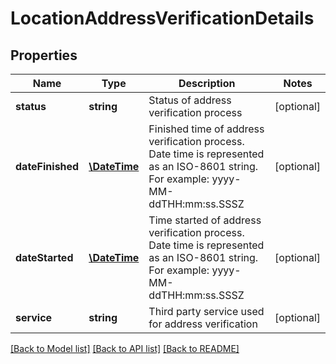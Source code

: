 # LocationAddressVerificationDetails

## Properties
Name | Type | Description | Notes
------------ | ------------- | ------------- | -------------
**status** | **string** | Status of address verification process | [optional] 
**dateFinished** | [**\DateTime**](\DateTime.md) | Finished time of address verification process. Date time is represented as an ISO-8601 string. For example: yyyy-MM-ddTHH:mm:ss.SSSZ | [optional] 
**dateStarted** | [**\DateTime**](\DateTime.md) | Time started of address verification process. Date time is represented as an ISO-8601 string. For example: yyyy-MM-ddTHH:mm:ss.SSSZ | [optional] 
**service** | **string** | Third party service used for address verification | [optional] 

[[Back to Model list]](../README.md#documentation-for-models) [[Back to API list]](../README.md#documentation-for-api-endpoints) [[Back to README]](../README.md)


